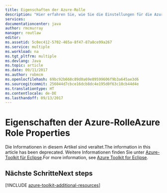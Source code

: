 ```yaml
---
title: Eigenschaften der Azure-Rolle
description: "Hier erfahren Sie, wie Sie die Einstellungen für die Azure-Rolle mithilfe des Azure-Toolkits für Eclipse konfigurieren."
services: 
documentationcenter: java
author: rmcmurray
manager: routlaw
editor: 
ms.assetid: 5c0ec412-5702-465a-8f47-87a8ce99a267
ms.service: multiple
ms.workload: na
ms.tgt_pltfrm: multiple
ms.devlang: Java
ms.topic: article
ms.date: 09/11/2017
ms.author: robmcm
ms.openlocfilehash: 69bc92b668c89d0a69e89599606f9b3a645ae3d6
ms.sourcegitcommit: 256044d7cbce16dcb8dc4e195d0f63c10cb44d4e
ms.translationtype: HT
ms.contentlocale: de-DE
ms.lasthandoff: 09/13/2017
---
```

# <a name="azure-role-properties"></a><span data-ttu-id="6feaa-103">Eigenschaften der Azure-Rolle</span><span class="sxs-lookup"><span data-stu-id="6feaa-103">Azure Role Properties</span></span>

<span data-ttu-id="6feaa-104">Die Informationen in diesem Artikel sind veraltet.</span><span class="sxs-lookup"><span data-stu-id="6feaa-104">The information in this article has been deprecated.</span></span> <span data-ttu-id="6feaa-105">Weitere Informationen finden Sie unter [Azure-Toolkit für Eclipse](azure-toolkit-for-eclipse.md).</span><span class="sxs-lookup"><span data-stu-id="6feaa-105">For more information, see [Azure Toolkit for Eclipse](azure-toolkit-for-eclipse.md).</span></span>

## <a name="next-steps"></a><span data-ttu-id="6feaa-106">Nächste Schritte</span><span class="sxs-lookup"><span data-stu-id="6feaa-106">Next steps</span></span>

[!INCLUDE [azure-toolkit-additional-resources](../includes/azure-toolkit-additional-resources.md)]

